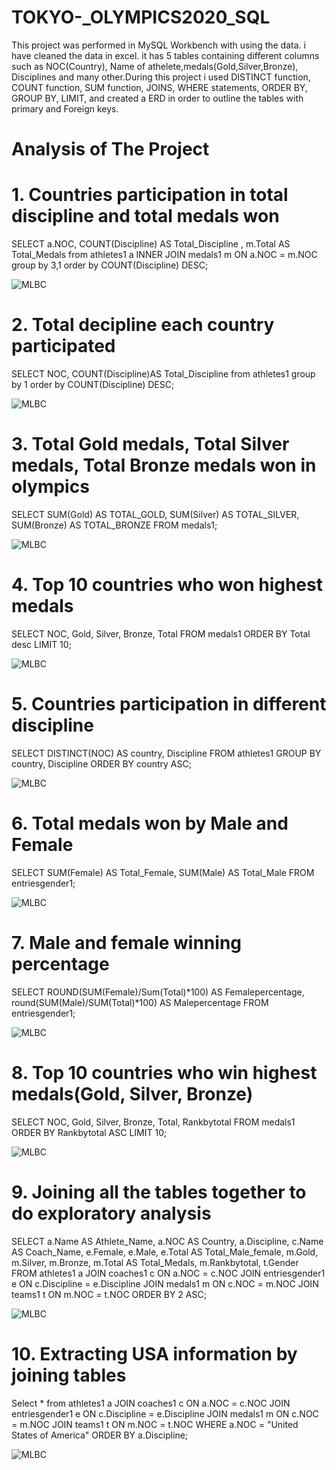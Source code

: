 # TOKYO-_OLYMPICS2020_SQL


This project was performed in MySQL Workbench with using the data. i have cleaned the data in excel. it has 5 tables containing different columns such as NOC(Country), Name of athelete,medals(Gold,Silver,Bronze), Disciplines and many other.During this project i used DISTINCT function, COUNT function, SUM function, JOINS, WHERE statements, ORDER BY, GROUP BY, LIMIT, and created a ERD in order to outline the tables with primary and Foreign keys.

# Analysis of The Project

# 1. Countries participation in total discipline and total medals won

   SELECT a.NOC, COUNT(Discipline) AS Total_Discipline , m.Total AS Total_Medals
   from athletes1 a
   INNER JOIN 
   medals1 m ON a.NOC = m.NOC
   group by 3,1
   order by COUNT(Discipline) DESC;

  <img src = "https://github.com/abhilashapanchal22/TOKYO-_OLYMPICS2020_SQL/blob/main/Screenshot%20(31).png" alt = "MLBC">

# 2. Total decipline each country participated

   SELECT NOC, COUNT(Discipline)AS Total_Discipline
   from athletes1
   group by 1
   order by COUNT(Discipline) DESC;
   
   <img src = "https://github.com/abhilashapanchal22/TOKYO-_OLYMPICS2020_SQL" alt = "MLBC">
   
# 3. Total Gold medals, Total Silver medals, Total Bronze medals won in olympics
   
   SELECT SUM(Gold) AS TOTAL_GOLD, SUM(Silver) AS TOTAL_SILVER, SUM(Bronze) AS TOTAL_BRONZE
   FROM medals1;

  <img src = "https://github.com/abhilashapanchal22/TOKYO-_OLYMPICS2020_SQL/blob/main/Screenshot%20(35).png" alt = "MLBC">
  
# 4. Top 10 countries who won highest medals

   SELECT NOC, Gold, Silver, Bronze, Total
   FROM medals1
   ORDER BY Total desc
   LIMIT 10;
   
   <img src = "https://github.com/abhilashapanchal22/TOKYO-_OLYMPICS2020_SQL/blob/main/Screenshot%20(37).png" alt = "MLBC">

# 5. Countries participation in different discipline

   SELECT DISTINCT(NOC) AS country, Discipline
   FROM athletes1
   GROUP BY country, Discipline
   ORDER BY country ASC;
   
  <img src = "https://github.com/abhilashapanchal22/TOKYO-_OLYMPICS2020_SQL/blob/main/Screenshot%20(39).png" alt = "MLBC">
   
# 6. Total medals won by Male and Female

   SELECT SUM(Female) AS Total_Female, SUM(Male) AS Total_Male
   FROM entriesgender1;
   
   <img src = "https://github.com/abhilashapanchal22/TOKYO-_OLYMPICS2020_SQL/blob/main/Screenshot%20(41).png" alt = "MLBC">
   
# 7. Male and female winning percentage

   SELECT ROUND(SUM(Female)/Sum(Total)*100) AS Femalepercentage, round(SUM(Male)/SUM(Total)*100) AS Malepercentage
   FROM entriesgender1;
   
   <img src = "https://github.com/abhilashapanchal22/TOKYO-_OLYMPICS2020_SQL/blob/main/Screenshot%20(44).png" alt = "MLBC">
   
# 8. Top 10 countries who win highest medals(Gold, Silver, Bronze) 

   SELECT NOC, Gold, Silver, Bronze, Total, Rankbytotal 
   FROM medals1
   ORDER BY Rankbytotal ASC
   LIMIT 10;

   <img src = "https://github.com/abhilashapanchal22/TOKYO-_OLYMPICS2020_SQL/blob/main/Screenshot%20(46).png" alt = "MLBC">
   
# 9. Joining all the tables together to do exploratory analysis

   SELECT a.Name AS Athlete_Name, a.NOC AS Country, a.Discipline, c.Name AS Coach_Name, e.Female, e.Male, e.Total AS Total_Male_female, m.Gold, m.Silver, m.Bronze,
   m.Total AS Total_Medals, m.Rankbytotal, t.Gender  
   FROM athletes1 a
   JOIN coaches1 c ON a.NOC = c.NOC
   JOIN entriesgender1 e ON c.Discipline = e.Discipline
   JOIN medals1 m ON c.NOC = m.NOC
   JOIN teams1 t ON m.NOC = t.NOC
   ORDER BY 2 ASC;
     
  <img src = "https://github.com/abhilashapanchal22/TOKYO-_OLYMPICS2020_SQL/blob/main/Screenshot%20(49).png" alt = "MLBC">  
   
   
# 10. Extracting USA information by joining tables
 
   Select * 
   from athletes1 a
   JOIN coaches1 c ON a.NOC = c.NOC
   JOIN entriesgender1 e ON c.Discipline = e.Discipline
   JOIN medals1 m ON c.NOC = m.NOC
   JOIN teams1 t ON m.NOC = t.NOC
   WHERE a.NOC = "United States of America"
   ORDER BY a.Discipline;

  <img src = "" alt = "MLBC">  
   
   

      
